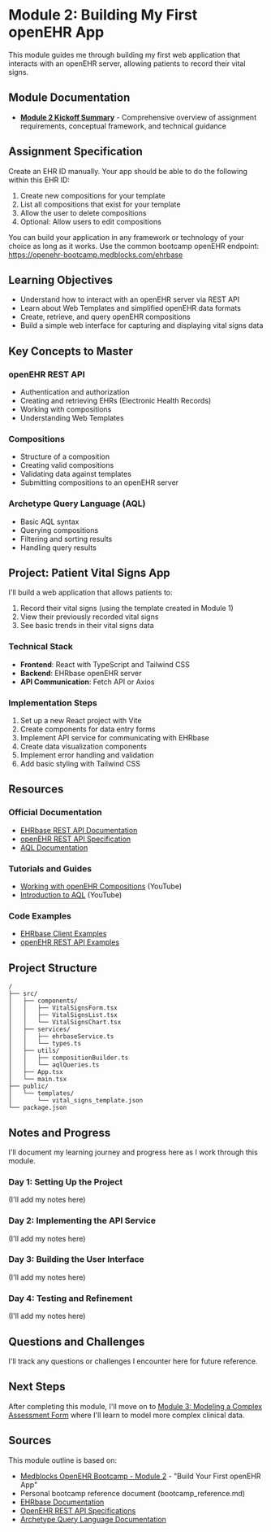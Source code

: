 # Module 2: Building My First openEHR App

This module guides me through building my first web application that interacts with an openEHR server, allowing patients to record their vital signs.

## Module Documentation

- **[Module 2 Kickoff Summary](./module-2-00-kickoff-summary.md)** - Comprehensive overview of assignment requirements, conceptual framework, and technical guidance

## Assignment Specification

Create an EHR ID manually. Your app should be able to do the following within this EHR ID:

1. Create new compositions for your template
2. List all compositions that exist for your template
3. Allow the user to delete compositions
4. Optional: Allow users to edit compositions

You can build your application in any framework or technology of your choice as long as it works. Use the common bootcamp openEHR endpoint: https://openehr-bootcamp.medblocks.com/ehrbase

## Learning Objectives

- Understand how to interact with an openEHR server via REST API
- Learn about Web Templates and simplified openEHR data formats
- Create, retrieve, and query openEHR compositions
- Build a simple web interface for capturing and displaying vital signs data

## Key Concepts to Master

### openEHR REST API

- Authentication and authorization
- Creating and retrieving EHRs (Electronic Health Records)
- Working with compositions
- Understanding Web Templates

### Compositions

- Structure of a composition
- Creating valid compositions
- Validating data against templates
- Submitting compositions to an openEHR server

### Archetype Query Language (AQL)

- Basic AQL syntax
- Querying compositions
- Filtering and sorting results
- Handling query results

## Project: Patient Vital Signs App

I'll build a web application that allows patients to:

1. Record their vital signs (using the template created in Module 1)
2. View their previously recorded vital signs
3. See basic trends in their vital signs data

### Technical Stack

- **Frontend**: React with TypeScript and Tailwind CSS
- **Backend**: EHRbase openEHR server
- **API Communication**: Fetch API or Axios

### Implementation Steps

1. Set up a new React project with Vite
2. Create components for data entry forms
3. Implement API service for communicating with EHRbase
4. Create data visualization components
5. Implement error handling and validation
6. Add basic styling with Tailwind CSS

## Resources

### Official Documentation

- [EHRbase REST API Documentation](https://ehrbase.readthedocs.io/en/latest/02_getting_started/04_rest_api.html)
- [openEHR REST API Specification](https://specifications.openehr.org/releases/ITS-REST/latest/index.html)
- [AQL Documentation](https://specifications.openehr.org/releases/QUERY/latest/AQL.html)

### Tutorials and Guides

- [Working with openEHR Compositions](https://www.youtube.com/watch?v=DRbBjqWzcz0) (YouTube)
- [Introduction to AQL](https://www.youtube.com/watch?v=LHNyqUPYVEk) (YouTube)

### Code Examples

- [EHRbase Client Examples](https://github.com/ehrbase/ehrbase/tree/develop/examples)
- [openEHR REST API Examples](https://github.com/openEHR/specifications-ITS-REST/tree/master/examples)

## Project Structure

```
/
├── src/
│   ├── components/
│   │   ├── VitalSignsForm.tsx
│   │   ├── VitalSignsList.tsx
│   │   └── VitalSignsChart.tsx
│   ├── services/
│   │   ├── ehrbaseService.ts
│   │   └── types.ts
│   ├── utils/
│   │   ├── compositionBuilder.ts
│   │   └── aqlQueries.ts
│   ├── App.tsx
│   └── main.tsx
├── public/
│   └── templates/
│       └── vital_signs_template.json
└── package.json
```

## Notes and Progress

I'll document my learning journey and progress here as I work through this module.

### Day 1: Setting Up the Project

(I'll add my notes here)

### Day 2: Implementing the API Service

(I'll add my notes here)

### Day 3: Building the User Interface

(I'll add my notes here)

### Day 4: Testing and Refinement

(I'll add my notes here)

## Questions and Challenges

I'll track any questions or challenges I encounter here for future reference.

## Next Steps

After completing this module, I'll move on to [Module 3: Modeling a Complex Assessment Form](../module-3-complex-assessment/README.md) where I'll learn to model more complex clinical data.

## Sources

This module outline is based on:

- [Medblocks OpenEHR Bootcamp - Module 2](https://medblocks.com/openehr-bootcamp) - "Build Your First openEHR App"
- Personal bootcamp reference document (bootcamp_reference.md)
- [EHRbase Documentation](https://ehrbase.readthedocs.io/en/latest/)
- [OpenEHR REST API Specifications](https://specifications.openehr.org/releases/ITS-REST/latest/)
- [Archetype Query Language Documentation](https://specifications.openehr.org/releases/QUERY/latest/AQL.html)
